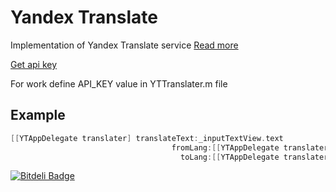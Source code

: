 # Yandex Translate
Implementation of Yandex Translate service
 [Read more](http://api.yandex.ru/translate/doc/dg/concepts/api-overview.xml) 
 
[Get api key](http://api.yandex.ru/key/getkey.xml)

 For work define API_KEY value in YTTranslater.m file

Example
-------
 ```objectivec
 [[YTAppDelegate translater] translateText:_inputTextView.text
                                     fromLang:[[YTAppDelegate translater] translateDirectionForString:_fromDirection.text]
                                       toLang:[[YTAppDelegate translater] translateDirectionForString:_toDirection.text]];
```

[![Bitdeli Badge](https://d2weczhvl823v0.cloudfront.net/Disconnecter/yandextranslate/trend.png)](https://bitdeli.com/free "Bitdeli Badge")
